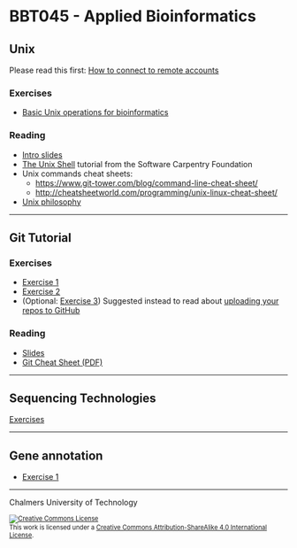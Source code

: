 # BBT045 - Applied Bioinformatics


## Unix

Please read this first: [How to connect to remote accounts](remote-hosts.md)

### Exercises
* [Basic Unix operations for bioinformatics](unix-tasks.md)

### Reading
* [Intro slides](unix-intro.pdf)
* [The Unix Shell](https://swcarpentry.github.io/shell-novice/) tutorial from the Software Carpentry Foundation
* Unix commands cheat sheets:
  * https://www.git-tower.com/blog/command-line-cheat-sheet/
  * http://cheatsheetworld.com/programming/unix-linux-cheat-sheet/
* [Unix philosophy](unix-philosophy.md)

<hr />

## Git Tutorial
### Exercises

* [Exercise 1](git-exercise-1.md)
* [Exercise 2](git-exercise-2.md)
* (Optional: [Exercise 3](git-exercise-3.md))  Suggested instead to read about [uploading your repos to GitHub](https://help.github.com/en/github/importing-your-projects-to-github/adding-an-existing-project-to-github-using-the-command-line)

### Reading

* [Slides](git-tutorial-chalmers.pdf)
* [Git Cheat Sheet (PDF)](https://github.github.com/training-kit/downloads/github-git-cheat-sheet.pdf)


<hr />

## Sequencing Technologies

[Exercises](sequencing_technologies_exercises.md)

<hr />

## Gene annotation
* [Exercise 1](gene-prediction-exercise.md)

<hr />

Chalmers University of Technology

<footer style="font-size:0.8em">

<a rel="license" href="http://creativecommons.org/licenses/by-sa/4.0/">
<img alt="Creative Commons License" style="border-width:0" src="https://i.creativecommons.org/l/by-sa/4.0/80x15.png" />
</a><br />This work is licensed under a <a rel="license" href="http://creativecommons.org/licenses/by-sa/4.0/">Creative Commons Attribution-ShareAlike 4.0 International License</a>.

</footer>
